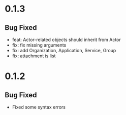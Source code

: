 # 0.1.3
## Bug Fixed
- feat: Actor-related objects should inherit from Actor
- fix: fix missing arguments
- fix: add Organization, Application, Service, Group
- fix: attachment is list
# 0.1.2
## Bug Fixed
- Fixed some syntax errors